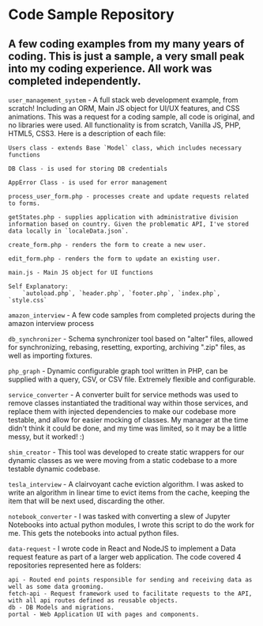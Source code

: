 # Code Sample Repository 

## A few coding examples from my many years of coding. This is just a sample, a very small peak into my coding experience. All work was completed independently.

`user_management_system` - A full stack web development example, from scratch! Including an ORM, Main JS object for UI/UX features, and CSS animations. This was a request for a coding sample, all code is original, and no libraries were used. All functionality is from scratch, Vanilla JS, PHP, HTML5, CSS3. Here is a description of each file:

	Users class - extends Base `Model` class, which includes necessary functions

	DB Class - is used for storing DB credentials

	AppError Class - is used for error management

	process_user_form.php - processes create and update requests related to forms.

	getStates.php - supplies application with administrative division information based on country. Given the problematic API, I've stored data locally in `localeData.json`.

	create_form.php - renders the form to create a new user.

	edit_form.php - renders the form to update an existing user.

	main.js - Main JS object for UI functions

	Self Explanatory:
	    `autoload.php`, `header.php`, `footer.php`, `index.php`, `style.css`
	    
`amazon_interview` - A few code samples from completed projects during the amazon interview process

`db_synchronizer` - Schema synchronizer tool based on "alter" files, allowed for synchronizing, rebasing, resetting, exporting, archiving ".zip" files, as well as importing fixtures.

`php_graph` - Dynamic configurable graph tool written in PHP, can be supplied with a query, CSV, or CSV file. Extremely flexible and configurable.

`service_converter` - A converter built for service methods was used to remove classes instantiated the traditional way within those services, and replace them with injected dependencies to make our codebase more testable, and allow for easier mocking of classes. My manager at the time didn't think it could be done, and my time was limited, so it may be a little messy, but it worked! :)

`shim_creator` - This tool was developed to create static wrappers for our dynamic classes as we were moving from a static codebase to a more testable dynamic codebase.

`tesla_interview` - A clairvoyant cache eviction algorithm. I was asked to write an algorithm in linear time to evict items from the cache, keeping the item that will be next used, discarding the other.

`notebook_converter` - I was tasked with converting a slew of Jupyter Notebooks into actual python modules, I wrote this script to do the work for me. This gets the notebooks into actual python files.

`data-request` - I wrote code in React and NodeJS to implement a Data request feature as part of a larger web application. The code covered 4 repositories represented here as folders:

	api - Routed end points responsible for sending and receiving data as well as some data grooming.
	fetch-api - Request framework used to facilitate requests to the API, with all api routes defined as reusable objects.
	db - DB Models and migrations.
	portal - Web Application UI with pages and components.

